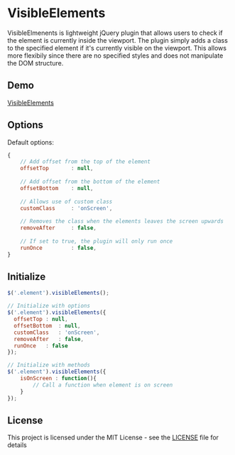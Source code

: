 # VisibleElements

VisibleElmenents is lightweight jQuery plugin that allows users to check if the element is currently inside the viewport. The plugin simply adds a class to the specified element if it's currently visible on the viewport. This allows more flexibily since there are no specified styles and does not manipulate the DOM structure.

## Demo

[VisibleElements](http://staging.denzelsoto.com/web-development/plugins/visibleelements/)

Options
-------

Default options:

```js
{
    // Add offset from the top of the element
    offsetTop		: null,
    
    // Add offset from the bottom of the element
    offsetBottom	: null,
    
    // Allows use of custom class
    customClass		: 'onScreen',
    
    // Removes the class when the elements leaves the screen upwards
    removeAfter  	: false,
    
    // If set to true, the plugin will only run once
    runOnce  		: false,
}
```

Initialize
----------

```js
$('.element').visibleElements();

// Initialize with options
$('.element').visibleElements({
  offsetTop	: null,
  offsetBottom	: null,
  customClass	: 'onScreen',
  removeAfter	: false,
  runOnce	: false
});

// Initialize with methods
$('.element').visibleElements({
	isOnScreen : function(){
		// Call a function when element is on screen
	}
});
```

## License

This project is licensed under the MIT License - see the [LICENSE](LICENSE) file for details

